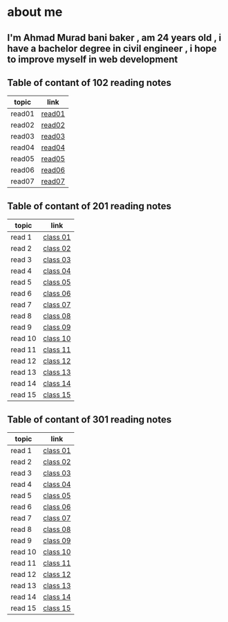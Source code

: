 # about me

## I'm Ahmad Murad bani baker , am 24 years old , i have a bachelor degree in civil engineer , i hope to improve myself in web development

## Table of contant of 102 reading notes

| topic    |      link
|----------|:-------------:|
| read01   | [read01](https://ahmadbanibaker.github.io/reading-notes-/read01)|
|read02    |  [read02](https://ahmadbanibaker.github.io/reading-notes-/read02) |
|read03    |[read03](https://ahmadbanibaker.github.io/reading-notes-/read03)   |
|read04    |[read04](https://ahmadbanibaker.github.io/reading-notes-/read04) |
| read05   |[read05](https://ahmadbanibaker.github.io/reading-notes-/read05)   |  
|read06    |[read06](https://ahmadbanibaker.github.io/reading-notes-/read06) |
|read07    |[read07](https://ahmadbanibaker.github.io/reading-notes-/read07)   |

## Table of contant of 201 reading notes

 topic     | link
-----------| -------------
read 1     | [class 01](https://ahmadbanibaker.github.io/reading-notes-/class%2001)
 read 2    | [class 02](https://ahmadbanibaker.github.io/reading-notes-/class%2002)
read 3     | [class 03](https://ahmadbanibaker.github.io/reading-notes-/class%2003)
 read 4    | [class 04](https://ahmadbanibaker.github.io/reading-notes-/class%2004)
 read 5    | [class 05](https://ahmadbanibaker.github.io/reading-notes-/class%2005)
 read 6    | [class 06](https://ahmadbanibaker.github.io/reading-notes-/class%2006)
 read 7    | [class 07](https://ahmadbanibaker.github.io/reading-notes-/class%2007)
 read 8    | [class 08](https://ahmadbanibaker.github.io/reading-notes-/class%2008)
 read 9    | [class 09](https://ahmadbanibaker.github.io/reading-notes-/class%2009)
 read 10   | [class 10](https://ahmadbanibaker.github.io/reading-notes-/class%2010)  
 read 11   | [class 11](https://ahmadbanibaker.github.io/reading-notes-/class%2011)
 read 12   | [class 12](https://ahmadbanibaker.github.io/reading-notes-/class%2012)
 read 13   | [class 13](https://ahmadbanibaker.github.io/reading-notes-/class%2013)
 read 14   | [class 14](https://ahmadbanibaker.github.io/reading-notes-/class%2014)
read 15    | [class 15](https://ahmadbanibaker.github.io/reading-notes-/class%2015)

## Table of contant of 301 reading notes

 topic     | link
-----------| -------------
 read 1    | [class 01](https://ahmadbanibaker.github.io/reading-notes-/read%20301%20(1))
 read 2    | [class 02](https://ahmadbanibaker.github.io/reading-notes-/read%20301%20(2))
 read 3    | [class 03](https://ahmadbanibaker.github.io/reading-notes-/read%20301%20(3))
 read 4    | [class 04](https://ahmadbanibaker.github.io/reading-notes-/raed%20301(4))
 read 5    | [class 05](https://ahmadbanibaker.github.io/reading-notes-/read%20301%20(5))
 read 6    | [class 06](https://ahmadbanibaker.github.io/reading-notes-/read%20301%20(6))
 read 7    | [class 07](https://ahmadbanibaker.github.io/reading-notes-/read%20301%20(07))
 read 8    | [class 08](https://ahmadbanibaker.github.io/reading-notes-/read%20301%20(8))
 read 9    | [class 09](https://ahmadbanibaker.github.io/reading-notes-/raed%20301%20(9))
 read 10   | [class 10]()  
 read 11   | [class 11]()
 read 12   | [class 12]()
 read 13   | [class 13]()
 read 14   | [class 14]()
 read 15   | [class 15]()
